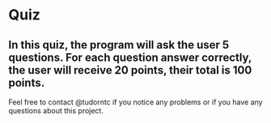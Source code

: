 # Quiz

In this quiz, the program will ask the user 5 questions. For each question answer correctly, the user will receive 20 points, their total is 100 points. 
---------
Feel free to contact @tudorntc if you notice any problems or if you have any questions about this project. 
